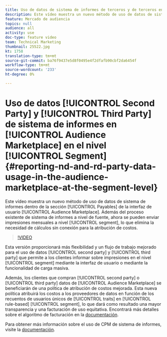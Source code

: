 ```yaml
---
title: Uso de datos de sistema de informes de terceros y de terceros en Audience Marketplace a nivel de segmento
description: Este vídeo muestra un nuevo método de uso de datos de sistema de informes en la sección Cuentas a Pagar de la interfaz de usuario del Audience Marketplace. Además del proceso existente de sistema de informes de fuentes, ahora se pueden enviar impresiones mensuales a nivel de segmento, lo que elimina la necesidad de realizar cálculos sin conexión para la atribución de costes.
feature: Mercado de audiencia
topics: null
audience: all
activity: use
doc-type: feature video
team: Technical Marketing
thumbnail: 25522.jpg
kt: 1758
translation-type: tm+mt
source-git-commit: ba76f9437e5d8f0495e4f2dfafb90cbf2da6454f
workflow-type: tm+mt
source-wordcount: '233'
ht-degree: 0%

---
```



# Uso de datos [!UICONTROL Second Party] y [!UICONTROL Third Party] de sistema de informes en [!UICONTROL Audience Marketplace] en el nivel [!UICONTROL Segment] {#reporting-nd-and-rd-party-data-usage-in-the-audience-marketplace-at-the-segment-level}

Este vídeo muestra un nuevo método de uso de datos de sistema de informes dentro de la sección [!UICONTROL Payables] de la interfaz de usuario [!UICONTROL Audience Marketplace]. Además del proceso existente de sistema de informes a nivel de fuente, ahora se pueden enviar impresiones mensuales a nivel [!UICONTROL segment], lo que elimina la necesidad de cálculos sin conexión para la atribución de costos.

>[!VIDEO](https://video.tv.adobe.com/v/25522/?quality=12)

Esta versión proporcionará más flexibilidad y un flujo de trabajo mejorado para el uso de datos [!UICONTROL second party] y [!UICONTROL third party] que permite a los clientes informar sobre impresiones en el nivel [!UICONTROL segment] mediante la interfaz de usuario o mediante la funcionalidad de carga masiva.

Además, los clientes que compran [!UICONTROL second party] o [!UICONTROL third party] datos de [!UICONTROL Audience Marketplace] se beneficiarán de una política de atribución de costos mejorada. Esta nueva política atribuirá los costos a los proveedores de datos en función de los recuentos de usuarios únicos de [!UICONTROL traits] en [!UICONTROL rule-based] [!UICONTROL segment], lo que dará como resultado una mayor transparencia y una facturación de uso equitativa. Encontrará más detalles sobre el algoritmo de facturación en la [documentación](https://experiencecloud.adobe.com/resources/help/en_US/aam/marketplace_cpm_billing.html).

Para obtener más información sobre el uso de CPM de sistema de informes, visite la [documentación](https://experiencecloud.adobe.com/resources/help/en_US/aam/t_marketplace_report_cpm_usage.html).